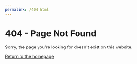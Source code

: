 ```yaml
---
permalink: /404.html
---
```


# 404 - Page Not Found

Sorry, the page you're looking for doesn't exist on this website.

[Return to the homepage](/)
